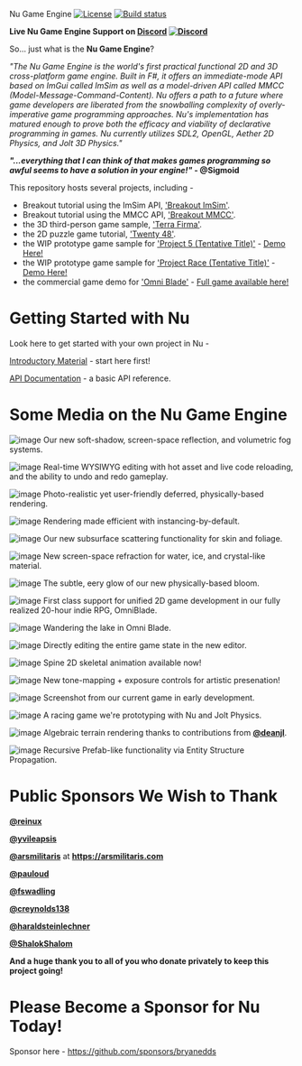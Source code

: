 Nu Game Engine [![License](https://img.shields.io/badge/license-MIT-blue.svg)](https://github.com/bryanedds/Nu/blob/master/License.md)  [![Build status](https://github.com/bryanedds/Nu/actions/workflows/CI.yml/badge.svg
)](https://github.com/bryanedds/Nu/actions/workflows/CI.yml)

**Live Nu Game Engine Support on [Discord](https://discord.gg/BN79RxYAjD) [![Discord](https://img.shields.io/discord/700010129994809667)](https://discord.gg/BN79RxYAjD)**

So... just what is the **Nu Game Engine**?

*"The Nu Game Engine is the world's first practical functional 2D and 3D cross-platform game engine. Built in F#, it offers an immediate-mode API based on ImGui called ImSim as well as a model-driven API called MMCC (Model-Message-Command-Content). Nu offers a path to a future where game developers are liberated from the snowballing complexity of overly-imperative game programming approaches. Nu's implementation has matured enough to prove both the efficacy and viability of declarative programming in games. Nu currently utilizes SDL2, OpenGL, Aether 2D Physics, and Jolt 3D Physics."*

***"...everything that I can think of that makes games programming so awful seems to have a solution in your engine!"* - @Sigmoid**

This repository hosts several projects, including -

- Breakout tutorial using the ImSim API, ['Breakout ImSim'](https://github.com/bryanedds/Nu/tree/master/Projects/Breakout%20ImSim).
- Breakout tutorial using the MMCC API, ['Breakout MMCC'](https://github.com/bryanedds/Nu/tree/master/Projects/Breakout%20Mmcc).
- the 3D third-person game sample, ['Terra Firma'](https://github.com/bryanedds/Nu/tree/master/Projects/Terra%20Firma).
- the 2D puzzle game tutorial, ['Twenty 48'](https://github.com/bryanedds/Nu/tree/master/Projects/Twenty%2048).
- the WIP prototype game sample for ['Project 5 (Tentative Title)'](https://github.com/bryanedds/Project-5/tree/master/Projects/Project%205) - [Demo Here!](https://github.com/bryanedds/Project-5/releases/tag/v0.1.7)
- the WIP prototype game sample for ['Project Race (Tentative Title)'](https://github.com/bryanedds/Project-Race/tree/master/Projects/Project%20Race) - [Demo Here!](https://github.com/bryanedds/Project-Race/releases/tag/v0.1.4)
- the commercial game demo for ['Omni Blade'](https://github.com/bryanedds/Nu/tree/omni-blade/Projects/Omni%20Blade) - [Full game available here!](https://store.steampowered.com/app/3089800/Omni_Blade/)

Getting Started with Nu
=======================

Look here to get started with your own project in Nu -

[Introductory Material](https://github.com/bryanedds/Nu/wiki#introductory-material) - start here first!

[API Documentation](https://bryanedds.github.io/Nu/) - a basic API reference.

Some Media on the Nu Game Engine
================================

![image](https://github.com/user-attachments/assets/77d6dfac-13ad-48e4-89e2-824a12cbe509)
Our new soft-shadow, screen-space reflection, and volumetric fog systems.

![image](https://github.com/user-attachments/assets/44ec5233-3ed3-4038-9cc4-646bc4ddc96d)
Real-time WYSIWYG editing with hot asset and live code reloading, and the ability to undo and redo gameplay.

![image](https://github.com/user-attachments/assets/fa88a1a5-e793-44cb-8113-4a6bf8468d4c)
Photo-realistic yet user-friendly deferred, physically-based rendering.

![image](https://github.com/user-attachments/assets/ce2e2ff6-dd28-43d9-a865-652b977fcf81)
Rendering made efficient with instancing-by-default.

![image](https://github.com/user-attachments/assets/b715c8d1-4765-426f-8551-0ebd24e65088)
Our new subsurface scattering functionality for skin and foliage.

![image](https://github.com/user-attachments/assets/088db250-2e27-476a-adba-10cc2eb57ef7)
New screen-space refraction for water, ice, and crystal-like material.

![image](https://github.com/user-attachments/assets/70439800-7385-4efd-a72d-6cf4dca98ab5)
The subtle, eery glow of our new physically-based bloom.

![image](https://github.com/user-attachments/assets/0789e71d-fc49-496c-b9fc-2c9855a9e8e7)
First class support for unified 2D game development in our fully realized 20-hour indie RPG, OmniBlade.

![image](https://github.com/user-attachments/assets/81f64a06-ffac-487e-8a59-6ca827b4c67a)
Wandering the lake in Omni Blade.

![image](https://github.com/bryanedds/Nu/assets/1625560/c9f0a9a1-d071-48f7-9175-c0b08f5768f0)
Directly editing the entire game state in the new editor.

![image](https://github.com/user-attachments/assets/a1c3d8a0-79c2-4e9a-b466-5901ea601c7e)
Spine 2D skeletal animation available now!

![image](https://github.com/user-attachments/assets/1dcd8833-9090-4b33-b25f-614cf7bb1815)
New tone-mapping + exposure controls for artistic presenation!

![image](https://github.com/user-attachments/assets/0d3ad2c5-0a84-4eb3-a751-517ca663df49)
Screenshot from our current game in early development.

![image](https://github.com/user-attachments/assets/87cce512-0d95-434d-8d90-d67a6c5dd4c9)
A racing game we're prototyping with Nu and Jolt Physics.

![image](https://github.com/bryanedds/Nu/assets/1625560/69cd30f1-06fe-450e-a83f-8a7a9fd504d0)
Algebraic terrain rendering thanks to contributions from **[@deanjl](https://github.com/deanjl)**.

![image](https://github.com/bryanedds/Nu/assets/1625560/e8571dd1-bdd1-4663-b2ae-87abeef179d9)
Recursive Prefab-like functionality via Entity Structure Propagation.

**Public Sponsors We Wish to Thank**
====================================

**[@reinux](https://github.com/reinux)**

**[@yvileapsis](https://github.com/yvileapsis)**

**[@arsmilitaris](https://github.com/arsmilitaris)** at **https://arsmilitaris.com**

**[@pauloud](https://github.com/pauloud)**

**[@fswadling](https://github.com/fswadling)**

**[@creynolds138](https://github.com/creynolds138)**

**[@haraldsteinlechner](https://github.com/haraldsteinlechner)**

**[@ShalokShalom](https://github.com/ShalokShalom)**

**And a huge thank you to all of you who donate privately to keep this project going!**

Please Become a Sponsor for Nu Today!
=====================================

Sponsor here - https://github.com/sponsors/bryanedds


